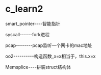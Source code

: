 # c_learn2
smart_pointer----智能指针

syscall------fork进程

pcap--------pcap监听一个网卡的mac地址

oo2----------构造函数_x=x相当于，this.x=x

Memsplice----拼装struct结构体
